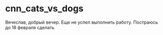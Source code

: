 # cnn_cats_vs_dogs
Вячеслав, добрый вечер.
Еще не успел выполнить работу. Постраюсь до 18 февраля сделать
